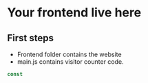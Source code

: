 # Your frontend live here

## First steps

- Frontend folder contains the website
- main.js contains visitor counter code.

```js
const
```